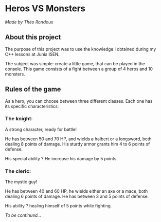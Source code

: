 # Heros VS Monsters
*Made by Théo Rondoux*

## About this project
The purpose of this project was to use the knowledge I obtained during my C++ lessons at Junia ISEN.

The subject was simple: create a little game, that can be played  in the console. This game consists of a fight between a group of 4 heros and 10 monsters.

## Rules of the game
As a hero, you can choose between three different classes. Each one has its specific characteristics:

### The knight:
A strong character, ready for battle!

He has between 50 and 70 HP, and wields a halbert or a longsword, both dealing 8 points of damage. His sturdy armor grants him 4 to 6 points of defense.

His special ability ? He increase his damage by 5 points.

### The cleric:
The mystic guy!

He has between 40 and 60 HP, he wields either an axe or a mace, both dealing 6 points of damage. He has between 3 and 5 points of defense. 

His ability ? healing himself of 5 points while fighting.

*To be continued...*
